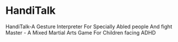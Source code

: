 # HandiTalk
HandiTalk-A Gesture Interpreter For Specially Abled people And fight Master - A Mixed Martial Arts Game For Children facing ADHD
